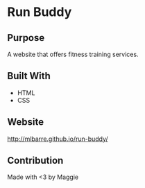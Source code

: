 # Run Buddy

## Purpose
A website that offers fitness training services.

## Built With
* HTML
* CSS

## Website
http://mlbarre.github.io/run-buddy/

## Contribution
Made with <3 by Maggie
